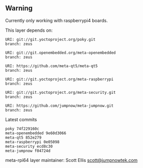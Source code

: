 ## Warning
Currently only working with raspberrypi4 boards.

This layer depends on:

    URI: git://git.yoctoproject.org/poky.git
    branch: zeus

    URI: git://git.openembedded.org/meta-openembedded
    branch: zeus

    URI: https://github.com/meta-qt5/meta-qt5
    branch: zeus

    URI: git://git.yoctoproject.org/meta-raspberrypi
    branch: zeus

    URI: git://git.yoctoproject.org/meta-security.git
    branch: zeus

    URI: https://github.com/jumpnow/meta-jumpnow.git
    branch: zeus

Latest commits

    poky 74f229160c
    meta-openembedded 9e60d3066
    meta-qt5 852e279
    meta-raspberrypi 0e05098
    meta-security ecd8c30
    meta-jumpnow f04724d

meta-rpi64 layer maintainer: Scott Ellis <scott@jumpnowtek.com>
